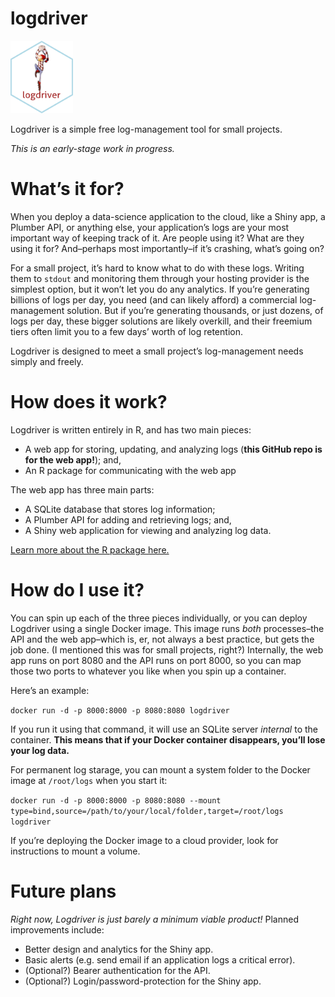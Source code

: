 
<!-- README.md is generated from README.Rmd. Please edit that file -->

# logdriver

<img src="logo/logdriver_hex.png" width="100px" />

Logdriver is a simple free log-management tool for small projects.

*This is an early-stage work in progress.*

# What’s it for?

When you deploy a data-science application to the cloud, like a Shiny
app, a Plumber API, or anything else, your application’s logs are your
most important way of keeping track of it. Are people using it? What are
they using it for? And–perhaps most importantly–if it’s crashing, what’s
going on?

For a small project, it’s hard to know what to do with these logs.
Writing them to `stdout` and monitoring them through your hosting
provider is the simplest option, but it won’t let you do any analytics.
If you’re generating billions of logs per day, you need (and can likely
afford) a commercial log-management solution. But if you’re generating
thousands, or just dozens, of logs per day, these bigger solutions are
likely overkill, and their freemium tiers often limit you to a few days’
worth of log retention.

Logdriver is designed to meet a small project’s log-management needs
simply and freely.

# How does it work?

Logdriver is written entirely in R, and has two main pieces:

-   A web app for storing, updating, and analyzing logs (**this GitHub
    repo is for the web app!**); and,
-   An R package for communicating with the web app

The web app has three main parts:

-   A SQLite database that stores log information;
-   A Plumber API for adding and retrieving logs; and,
-   A Shiny web application for viewing and analyzing log data.

[Learn more about the R package
here.](https://github.com/chris31415926535/logdriver)

# How do I use it?

You can spin up each of the three pieces individually, or you can deploy
Logdriver using a single Docker image. This image runs *both*
processes–the API and the web app–which is, er, not always a best
practice, but gets the job done. (I mentioned this was for small
projects, right?) Internally, the web app runs on port 8080 and the API
runs on port 8000, so you can map those two ports to whatever you like
when you spin up a container.

Here’s an example:

`docker run -d -p 8000:8000 -p 8080:8080 logdriver`

If you run it using that command, it will use an SQLite server
*internal* to the container. **This means that if your Docker container
disappears, you’ll lose your log data.**

For permanent log starage, you can mount a system folder to the Docker
image at `/root/logs` when you start it:

`docker run -d -p 8000:8000 -p 8080:8080 --mount type=bind,source=/path/to/your/local/folder,target=/root/logs logdriver`

If you’re deploying the Docker image to a cloud provider, look for
instructions to mount a volume.

# Future plans

*Right now, Logdriver is just barely a minimum viable product!* Planned
improvements include:

-   Better design and analytics for the Shiny app.
-   Basic alerts (e.g. send email if an application logs a critical
    error).
-   (Optional?) Bearer authentication for the API.
-   (Optional?) Login/password-protection for the Shiny app.

